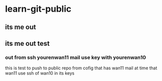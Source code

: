 # learn-git-public 
## its me out 
## its me out test 
### out from ssh yourenwan11 mail use key with yourenwan10
this is test to push to public repo from cofig that has wan11 mail
at time that wan11 use ssh of wan10 in its keys 